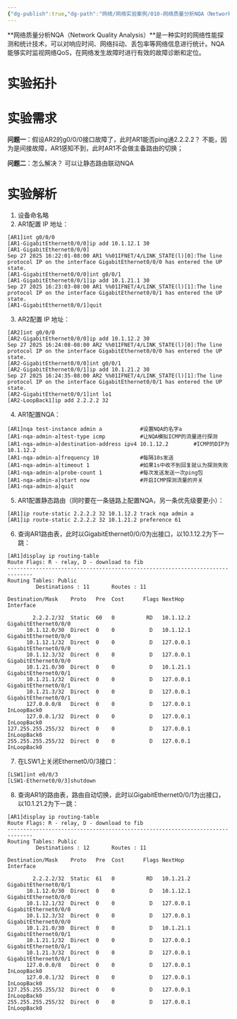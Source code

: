 ```yaml
---
{"dg-publish":true,"dg-path":"网络/网络实验案例/010-网络质量分析NQA（Network Quality Analysis）案例.md","permalink":"/网络/网络实验案例/010-网络质量分析NQA（Network Quality Analysis）案例/"}
---
```


**网络质量分析NQA（Network Quality Analysis）**是一种实时的网络性能探测和统计技术，可以对响应时间、网络抖动、丢包率等网络信息进行统计。NQA能够实时监视网络QoS，在网络发生故障时进行有效的故障诊断和定位。
# 实验拓扑
<style> .container {font-family: sans-serif; text-align: center;} .button-wrapper button {z-index: 1;height: 40px; width: 100px; margin: 10px;padding: 5px;} .excalidraw .App-menu_top .buttonList { display: flex;} .excalidraw-wrapper { height: 800px; margin: 50px; position: relative;} :root[dir="ltr"] .excalidraw .layer-ui__wrapper .zen-mode-transition.App-menu_bottom--transition-left {transform: none;} </style><script src="https://cdn.jsdelivr.net/npm/react@17/umd/react.production.min.js"></script><script src="https://cdn.jsdelivr.net/npm/react-dom@17/umd/react-dom.production.min.js"></script><script type="text/javascript" src="https://cdn.jsdelivr.net/npm/@excalidraw/excalidraw@0/dist/excalidraw.production.min.js"></script><div id="excalidraw-010-网络质量分析NQA（Network_Quality_Analysis）案例-1excalidraw.md1"></div><script>(function(){const InitialData={"type":"excalidraw","version":2,"source":"https://github.com/zsviczian/obsidian-excalidraw-plugin/releases/tag/2.15.3","elements":[{"id":"0pNaWSduTjBAWLUAndvXy","type":"line","x":-298.77591177847273,"y":33.75657894736878,"width":730.8881932714071,"height":0.1804654168494153,"angle":0,"strokeColor":"#1e1e1e","backgroundColor":"transparent","fillStyle":"solid","strokeWidth":4,"strokeStyle":"solid","roughness":0,"opacity":100,"groupIds":[],"frameId":null,"index":"Zy","roundness":null,"seed":1571532751,"version":197,"versionNonce":1768800673,"isDeleted":false,"boundElements":[],"updated":1758960896038,"link":null,"locked":false,"points":[[0,0],[730.8881932714071,-0.1804654168494153]],"lastCommittedPoint":null,"startBinding":null,"endBinding":null,"startArrowhead":null,"endArrowhead":null,"polygon":false},{"id":"0xqTQ47Yp8OTsfJUAX5qQ","type":"line","x":-300.7383035044802,"y":9.425748307442177,"width":734.8580930776343,"height":0.13534906263714674,"angle":0,"strokeColor":"#1e1e1e","backgroundColor":"transparent","fillStyle":"solid","strokeWidth":4,"strokeStyle":"solid","roughness":0,"opacity":100,"groupIds":[],"frameId":null,"index":"Zz","roundness":null,"seed":1865503009,"version":199,"versionNonce":1580092353,"isDeleted":false,"boundElements":[],"updated":1758960880139,"link":null,"locked":false,"points":[[0,0],[734.8580930776343,-0.13534906263714674]],"lastCommittedPoint":null,"startBinding":null,"endBinding":null,"startArrowhead":null,"endArrowhead":null,"polygon":false},{"id":"UeuIh1cv","type":"image","x":-376.9383807344229,"y":-24.446428571428328,"width":108,"height":89,"angle":0,"strokeColor":"transparent","backgroundColor":"transparent","fillStyle":"hachure","strokeWidth":1,"strokeStyle":"solid","roughness":1,"opacity":100,"roundness":null,"seed":29328,"version":150,"versionNonce":972118049,"updated":1758960902688,"isDeleted":false,"groupIds":[],"boundElements":[],"link":null,"locked":false,"frameId":null,"fileId":"65646de17f2b9d455b81072e794fdd6eaa588560","scale":[1,1],"crop":null,"index":"a0","status":"pending"},{"id":"JghySExN","type":"image","x":6.964285714285779,"y":-27.73214285714289,"width":109,"height":89,"angle":0,"strokeColor":"transparent","backgroundColor":"transparent","fillStyle":"hachure","strokeWidth":1,"strokeStyle":"solid","roughness":1,"opacity":100,"roundness":null,"seed":24133,"version":102,"versionNonce":2007030305,"updated":1758960386416,"isDeleted":false,"groupIds":[],"boundElements":[],"link":null,"locked":false,"frameId":null,"fileId":"bc6f0c239a8ab1242ddc00f300414adaea6269b8","scale":[1,1],"crop":null,"index":"a1","status":"pending"},{"id":"Igwn1VTap-9kw675AOslJ","type":"image","x":398.6684902852457,"y":-26.54793947534165,"width":108,"height":89,"angle":0,"strokeColor":"transparent","backgroundColor":"transparent","fillStyle":"hachure","strokeWidth":1,"strokeStyle":"solid","roughness":1,"opacity":100,"roundness":null,"seed":579673519,"version":179,"versionNonce":2008156961,"updated":1758960908705,"isDeleted":false,"groupIds":[],"boundElements":[],"link":null,"locked":false,"frameId":null,"fileId":"65646de17f2b9d455b81072e794fdd6eaa588560","scale":[1,1],"crop":null,"index":"a2","status":"pending"},{"id":"opOZdqrh","type":"text","x":-347.19683938103947,"y":70.18515037594022,"width":56.16796875,"height":35,"angle":0,"strokeColor":"#1e1e1e","backgroundColor":"transparent","fillStyle":"solid","strokeWidth":2,"strokeStyle":"solid","roughness":1,"opacity":100,"groupIds":[],"frameId":null,"index":"a3","roundness":null,"seed":685515137,"version":89,"versionNonce":154381313,"isDeleted":false,"boundElements":[],"updated":1758960902688,"link":null,"locked":false,"text":"AR1","rawText":"AR1","fontSize":28,"fontFamily":6,"textAlign":"left","verticalAlign":"top","containerId":null,"originalText":"AR1","autoResize":true,"lineHeight":1.25},{"id":"MNLklATR","type":"text","x":428.15593448167436,"y":64.73777481037268,"width":56.16796875,"height":35,"angle":0,"strokeColor":"#1e1e1e","backgroundColor":"transparent","fillStyle":"solid","strokeWidth":2,"strokeStyle":"solid","roughness":1,"opacity":100,"groupIds":[],"frameId":null,"index":"a4","roundness":null,"seed":990223329,"version":116,"versionNonce":1382416129,"isDeleted":false,"boundElements":[],"updated":1758960908705,"link":null,"locked":false,"text":"AR2","rawText":"AR2","fontSize":28,"fontFamily":6,"textAlign":"left","verticalAlign":"top","containerId":null,"originalText":"AR2","autoResize":true,"lineHeight":1.25},{"id":"HkGdKEuw","type":"text","x":22.991541353383468,"y":65.18515037594022,"width":79.5479736328125,"height":35,"angle":0,"strokeColor":"#1e1e1e","backgroundColor":"transparent","fillStyle":"solid","strokeWidth":2,"strokeStyle":"solid","roughness":1,"opacity":100,"groupIds":[],"frameId":null,"index":"a5","roundness":null,"seed":1496932193,"version":23,"versionNonce":1007501327,"isDeleted":false,"boundElements":[],"updated":1758960495717,"link":null,"locked":false,"text":"LSW1","rawText":"LSW1","fontSize":28,"fontFamily":6,"textAlign":"left","verticalAlign":"top","containerId":null,"originalText":"LSW1","autoResize":true,"lineHeight":1.25},{"id":"NjbA6hzH","type":"text","x":-265.768267952468,"y":-18.386278195488444,"width":73.89994812011719,"height":25,"angle":0,"strokeColor":"#1e1e1e","backgroundColor":"transparent","fillStyle":"solid","strokeWidth":4,"strokeStyle":"solid","roughness":0,"opacity":100,"groupIds":[],"frameId":null,"index":"a6","roundness":null,"seed":139255361,"version":65,"versionNonce":146834401,"isDeleted":false,"boundElements":[],"updated":1758960902688,"link":null,"locked":false,"text":"GE0/0/0","rawText":"GE0/0/0","fontSize":20,"fontFamily":6,"textAlign":"left","verticalAlign":"top","containerId":null,"originalText":"GE0/0/0","autoResize":true,"lineHeight":1.25},{"id":"YEDzlAP6","type":"text","x":320.00423051090155,"y":-16.690796618198874,"width":73.89994812011719,"height":25,"angle":0,"strokeColor":"#1e1e1e","backgroundColor":"transparent","fillStyle":"solid","strokeWidth":4,"strokeStyle":"solid","roughness":0,"opacity":100,"groupIds":[],"frameId":null,"index":"a7","roundness":null,"seed":1137810209,"version":85,"versionNonce":1043363553,"isDeleted":false,"boundElements":[],"updated":1758960908705,"link":null,"locked":false,"text":"GE0/0/0","rawText":"GE0/0/0","fontSize":20,"fontFamily":6,"textAlign":"left","verticalAlign":"top","containerId":null,"originalText":"GE0/0/0","autoResize":true,"lineHeight":1.25},{"id":"g1IY5CqC","type":"text","x":-267.19683938103947,"y":38.75657894736878,"width":73.89994812011719,"height":25,"angle":0,"strokeColor":"#1e1e1e","backgroundColor":"transparent","fillStyle":"solid","strokeWidth":4,"strokeStyle":"solid","roughness":0,"opacity":100,"groupIds":[],"frameId":null,"index":"a8","roundness":null,"seed":1174094561,"version":65,"versionNonce":1420255169,"isDeleted":false,"boundElements":[],"updated":1758960902688,"link":null,"locked":false,"text":"GE0/0/1","rawText":"GE0/0/1","fontSize":20,"fontFamily":6,"textAlign":"left","verticalAlign":"top","containerId":null,"originalText":"GE0/0/1","autoResize":true,"lineHeight":1.25},{"id":"GtgfDaDv","type":"text","x":325.00423051090155,"y":36.88063195322968,"width":73.89994812011719,"height":25,"angle":0,"strokeColor":"#1e1e1e","backgroundColor":"transparent","fillStyle":"solid","strokeWidth":4,"strokeStyle":"solid","roughness":0,"opacity":100,"groupIds":[],"frameId":null,"index":"a9","roundness":null,"seed":1754098593,"version":84,"versionNonce":1570828993,"isDeleted":false,"boundElements":[],"updated":1758960908705,"link":null,"locked":false,"text":"GE0/0/1","rawText":"GE0/0/1","fontSize":20,"fontFamily":6,"textAlign":"left","verticalAlign":"top","containerId":null,"originalText":"GE0/0/1","autoResize":true,"lineHeight":1.25},{"id":"Nwq3iJnQ","type":"text","x":-117.72274436090225,"y":-19.10056390977411,"width":125.21987915039062,"height":25,"angle":0,"strokeColor":"#1e1e1e","backgroundColor":"transparent","fillStyle":"solid","strokeWidth":4,"strokeStyle":"solid","roughness":0,"opacity":100,"groupIds":[],"frameId":null,"index":"aA","roundness":null,"seed":1457916801,"version":44,"versionNonce":104590991,"isDeleted":false,"boundElements":[],"updated":1758960621370,"link":null,"locked":false,"text":"Ethernet0/0/1","rawText":"Ethernet0/0/1","fontSize":20,"fontFamily":6,"textAlign":"left","verticalAlign":"top","containerId":null,"originalText":"Ethernet0/0/1","autoResize":true,"lineHeight":1.25},{"id":"rSnPEV9C","type":"text","x":-119.61839822181184,"y":36.970864661654446,"width":125.21987915039062,"height":25,"angle":0,"strokeColor":"#1e1e1e","backgroundColor":"transparent","fillStyle":"solid","strokeWidth":4,"strokeStyle":"solid","roughness":0,"opacity":100,"groupIds":[],"frameId":null,"index":"aB","roundness":null,"seed":1118437793,"version":57,"versionNonce":2029183969,"isDeleted":false,"boundElements":[],"updated":1758960629157,"link":null,"locked":false,"text":"Ethernet0/0/2","rawText":"Ethernet0/0/2","fontSize":20,"fontFamily":6,"textAlign":"left","verticalAlign":"top","containerId":null,"originalText":"Ethernet0/0/2","autoResize":true,"lineHeight":1.25},{"id":"L4BuuJbJ","type":"text","x":116.8101732067596,"y":-23.74342105263122,"width":125.21987915039062,"height":25,"angle":0,"strokeColor":"#1e1e1e","backgroundColor":"transparent","fillStyle":"solid","strokeWidth":4,"strokeStyle":"solid","roughness":0,"opacity":100,"groupIds":[],"frameId":null,"index":"aC","roundness":null,"seed":1780621217,"version":79,"versionNonce":707524353,"isDeleted":false,"boundElements":[],"updated":1758960636870,"link":null,"locked":false,"text":"Ethernet0/0/3","rawText":"Ethernet0/0/3","fontSize":20,"fontFamily":6,"textAlign":"left","verticalAlign":"top","containerId":null,"originalText":"Ethernet0/0/3","autoResize":true,"lineHeight":1.25},{"id":"V7JYM2ML","type":"text","x":116.8101732067596,"y":38.39943609022589,"width":125.21987915039062,"height":25,"angle":0,"strokeColor":"#1e1e1e","backgroundColor":"transparent","fillStyle":"solid","strokeWidth":4,"strokeStyle":"solid","roughness":0,"opacity":100,"groupIds":[],"frameId":null,"index":"aD","roundness":null,"seed":253812175,"version":91,"versionNonce":281722223,"isDeleted":false,"boundElements":[],"updated":1758960642709,"link":null,"locked":false,"text":"Ethernet0/0/4","rawText":"Ethernet0/0/4","fontSize":20,"fontFamily":6,"textAlign":"left","verticalAlign":"top","containerId":null,"originalText":"Ethernet0/0/4","autoResize":true,"lineHeight":1.25},{"id":"VPuegkZH","type":"text","x":-291.48255366675363,"y":-49.10056390977422,"width":115.77995300292969,"height":25,"angle":0,"strokeColor":"#1e1e1e","backgroundColor":"transparent","fillStyle":"solid","strokeWidth":4,"strokeStyle":"solid","roughness":0,"opacity":100,"groupIds":[],"frameId":null,"index":"aE","roundness":null,"seed":775604417,"version":108,"versionNonce":1527234465,"isDeleted":false,"boundElements":[],"updated":1758960902688,"link":null,"locked":false,"text":"10.1.12.1/30","rawText":"10.1.12.1/30","fontSize":20,"fontFamily":6,"textAlign":"left","verticalAlign":"top","containerId":null,"originalText":"10.1.12.1/30","autoResize":true,"lineHeight":1.25},{"id":"3qUQ6ywZ","type":"text","x":-267.9111250953252,"y":64.47086466165445,"width":115.77995300292969,"height":25,"angle":0,"strokeColor":"#1e1e1e","backgroundColor":"transparent","fillStyle":"solid","strokeWidth":4,"strokeStyle":"solid","roughness":0,"opacity":100,"groupIds":[],"frameId":null,"index":"aF","roundness":null,"seed":42369185,"version":90,"versionNonce":437330817,"isDeleted":false,"boundElements":[],"updated":1758960902688,"link":null,"locked":false,"text":"10.1.21.1/30","rawText":"10.1.21.1/30","fontSize":20,"fontFamily":6,"textAlign":"left","verticalAlign":"top","containerId":null,"originalText":"10.1.21.1/30","autoResize":true,"lineHeight":1.25},{"id":"SsCsdwpM","type":"text","x":303.3827759995315,"y":-47.76222518962743,"width":115.77995300292969,"height":25,"angle":0,"strokeColor":"#1e1e1e","backgroundColor":"transparent","fillStyle":"solid","strokeWidth":4,"strokeStyle":"solid","roughness":0,"opacity":100,"groupIds":[],"frameId":null,"index":"aG","roundness":null,"seed":235535585,"version":65,"versionNonce":1431761569,"isDeleted":false,"boundElements":[],"updated":1758960908705,"link":null,"locked":false,"text":"10.1.12.2/30","rawText":"10.1.12.2/30","fontSize":20,"fontFamily":6,"textAlign":"left","verticalAlign":"top","containerId":null,"originalText":"10.1.12.2/30","autoResize":true,"lineHeight":1.25},{"id":"NtloVnU8","type":"text","x":298.3827759995316,"y":62.23777481037257,"width":115.77995300292969,"height":25,"angle":0,"strokeColor":"#1e1e1e","backgroundColor":"transparent","fillStyle":"solid","strokeWidth":4,"strokeStyle":"solid","roughness":0,"opacity":100,"groupIds":[],"frameId":null,"index":"aH","roundness":null,"seed":995920961,"version":91,"versionNonce":167900801,"isDeleted":false,"boundElements":[],"updated":1758960908705,"link":null,"locked":false,"text":"10.1.21.2/30","rawText":"10.1.21.2/30","fontSize":20,"fontFamily":6,"textAlign":"left","verticalAlign":"top","containerId":null,"originalText":"10.1.21.2/30","autoResize":true,"lineHeight":1.25},{"id":"S4q7vG3Q","type":"text","x":381.2399188566745,"y":-79.19079661819887,"width":125.55992126464844,"height":25,"angle":0,"strokeColor":"#1e1e1e","backgroundColor":"transparent","fillStyle":"solid","strokeWidth":4,"strokeStyle":"solid","roughness":0,"opacity":100,"groupIds":[],"frameId":null,"index":"aI","roundness":null,"seed":447880271,"version":71,"versionNonce":509705825,"isDeleted":false,"boundElements":[],"updated":1758960908705,"link":null,"locked":false,"text":"lo1:2.2.2.2/32","rawText":"lo1:2.2.2.2/32","fontSize":20,"fontFamily":6,"textAlign":"left","verticalAlign":"top","containerId":null,"originalText":"lo1:2.2.2.2/32","autoResize":true,"lineHeight":1.25}],"appState":{"theme":"light","viewBackgroundColor":"#ffffff","currentItemStrokeColor":"#1e1e1e","currentItemBackgroundColor":"transparent","currentItemFillStyle":"solid","currentItemStrokeWidth":4,"currentItemStrokeStyle":"solid","currentItemRoughness":0,"currentItemOpacity":100,"currentItemFontFamily":6,"currentItemFontSize":20,"currentItemTextAlign":"left","currentItemStartArrowhead":null,"currentItemEndArrowhead":"arrow","currentItemArrowType":"round","currentItemFrameRole":null,"scrollX":480.44229876632284,"scrollY":509.7913856784269,"zoom":{"value":1},"currentItemRoundness":"sharp","gridSize":20,"gridStep":5,"gridModeEnabled":false,"gridColor":{"Bold":"rgba(217, 217, 217, 0.5)","Regular":"rgba(230, 230, 230, 0.5)"},"currentStrokeOptions":null,"frameRendering":{"enabled":true,"clip":true,"name":true,"outline":true,"markerName":true,"markerEnabled":true},"objectsSnapModeEnabled":false,"activeTool":{"type":"selection","customType":null,"locked":false,"fromSelection":false,"lastActiveTool":null}},"files":{}};InitialData.scrollToContent=true;App=()=>{const e=React.useRef(null),t=React.useRef(null),[n,i]=React.useState({width:void 0,height:void 0});return React.useEffect(()=>{i({width:t.current.getBoundingClientRect().width,height:t.current.getBoundingClientRect().height});const e=()=>{i({width:t.current.getBoundingClientRect().width,height:t.current.getBoundingClientRect().height})};return window.addEventListener("resize",e),()=>window.removeEventListener("resize",e)},[t]),React.createElement(React.Fragment,null,React.createElement("div",{className:"excalidraw-wrapper",ref:t},React.createElement(ExcalidrawLib.Excalidraw,{ref:e,width:n.width,height:n.height,initialData:InitialData,viewModeEnabled:!0,zenModeEnabled:!0,gridModeEnabled:!1})))},excalidrawWrapper=document.getElementById("excalidraw-010-网络质量分析NQA（Network_Quality_Analysis）案例-1excalidraw.md1");ReactDOM.render(React.createElement(App),excalidrawWrapper);})();</script>
# 实验需求
**问题一**：假设AR2的g0/0/0接口故障了，此时AR1能否ping通2.2.2.2？
不能，因为是间接故障，AR1感知不到，此时AR1不会做主备路由的切换；

**问题二**：怎么解决？
可以让静态路由联动NQA
# 实验解析
1. 设备命名略
2. AR1配置 IP 地址：
```
[AR1]int g0/0/0
[AR1-GigabitEthernet0/0/0]ip add 10.1.12.1 30
[AR1-GigabitEthernet0/0/0]
Sep 27 2025 16:22:01-08:00 AR1 %%01IFNET/4/LINK_STATE(l)[0]:The line protocol IP on the interface GigabitEthernet0/0/0 has entered the UP state. 
[AR1-GigabitEthernet0/0/0]int g0/0/1
[AR1-GigabitEthernet0/0/1]ip add 10.1.21.1 30
Sep 27 2025 16:23:03-08:00 AR1 %%01IFNET/4/LINK_STATE(l)[1]:The line protocol IP on the interface GigabitEthernet0/0/1 has entered the UP state. 
[AR1-GigabitEthernet0/0/1]quit
```
3. AR2配置 IP 地址：
```
[AR2]int g0/0/0
[AR2-GigabitEthernet0/0/0]ip add 10.1.12.2 30
Sep 27 2025 16:24:08-08:00 AR2 %%01IFNET/4/LINK_STATE(l)[0]:The line protocol IP on the interface GigabitEthernet0/0/0 has entered the UP state. 
[AR2-GigabitEthernet0/0/0]int g0/0/1
[AR2-GigabitEthernet0/0/1]ip add 10.1.21.2 30
Sep 27 2025 16:24:35-08:00 AR2 %%01IFNET/4/LINK_STATE(l)[1]:The line protocol IP on the interface GigabitEthernet0/0/1 has entered the UP state. 
[AR2-GigabitEthernet0/0/1]int lo1
[AR2-LoopBack1]ip add 2.2.2.2 32
```
4. AR1配置NQA：
```
[AR1]nqa test-instance admin a            #设置NQA的名字a
[AR1-nqa-admin-a]test-type icmp           #让NQA模拟ICMP的流量进行探测
[AR1-nqa-admin-a]destination-address ipv4 10.1.12.2        #ICMP的DIP为10.1.12.2
[AR1-nqa-admin-a]frequency 10             #每隔10s发送
[AR1-nqa-admin-a]timeout 1                #如果1s中收不到回复就认为探测失败
[AR1-nqa-admin-a]probe-count 1            #每次发送发送一次ping包
[AR1-nqa-admin-a]start now                #开启ICMP探测流量的开关
[AR1-nqa-admin-a]quit
```
5. AR1配置静态路由（同时要在一条链路上配置NQA，另一条优先级要更小）：
```
[AR1]ip route-static 2.2.2.2 32 10.1.12.2 track nqa admin a
[AR1]ip route-static 2.2.2.2 32 10.1.21.2 preference 61
```
6. 查询AR1路由表，此时以GigabitEthernet0/0/0为出接口，以10.1.12.2为下一跳：
```
[AR1]display ip routing-table
Route Flags: R - relay, D - download to fib
------------------------------------------------------------------------------
Routing Tables: Public
         Destinations : 11       Routes : 11       

Destination/Mask    Proto   Pre  Cost      Flags NextHop         Interface

        2.2.2.2/32  Static  60   0          RD   10.1.12.2       GigabitEthernet0/0/0
      10.1.12.0/30  Direct  0    0           D   10.1.12.1       GigabitEthernet0/0/0
      10.1.12.1/32  Direct  0    0           D   127.0.0.1       GigabitEthernet0/0/0
      10.1.12.3/32  Direct  0    0           D   127.0.0.1       GigabitEthernet0/0/0
      10.1.21.0/30  Direct  0    0           D   10.1.21.1       GigabitEthernet0/0/1
      10.1.21.1/32  Direct  0    0           D   127.0.0.1       GigabitEthernet0/0/1
      10.1.21.3/32  Direct  0    0           D   127.0.0.1       GigabitEthernet0/0/1
      127.0.0.0/8   Direct  0    0           D   127.0.0.1       InLoopBack0
      127.0.0.1/32  Direct  0    0           D   127.0.0.1       InLoopBack0
127.255.255.255/32  Direct  0    0           D   127.0.0.1       InLoopBack0
255.255.255.255/32  Direct  0    0           D   127.0.0.1       InLoopBack0
```
7. 在LSW1上关闭Ethernet0/0/3接口：
```
[LSW1]int e0/0/3
[LSW1-Ethernet0/0/3]shutdown
```
8. 查询AR1的路由表，路由自动切换，此时以GigabitEthernet0/0/1为出接口，以10.1.21.2为下一跳：
```
[AR1]display ip routing-table
Route Flags: R - relay, D - download to fib
------------------------------------------------------------------------------
Routing Tables: Public
         Destinations : 12       Routes : 11       

Destination/Mask    Proto   Pre  Cost      Flags NextHop         Interface

        2.2.2.2/32  Static  61   0          RD   10.1.21.2       GigabitEthernet0/0/1
      10.1.12.0/30  Direct  0    0           D   10.1.12.1       GigabitEthernet0/0/0
      10.1.12.1/32  Direct  0    0           D   127.0.0.1       GigabitEthernet0/0/0
      10.1.12.3/32  Direct  0    0           D   127.0.0.1       GigabitEthernet0/0/0
      10.1.21.0/30  Direct  0    0           D   10.1.21.1       GigabitEthernet0/0/1
      10.1.21.1/32  Direct  0    0           D   127.0.0.1       GigabitEthernet0/0/1
      10.1.21.3/32  Direct  0    0           D   127.0.0.1       GigabitEthernet0/0/1
      127.0.0.0/8   Direct  0    0           D   127.0.0.1       InLoopBack0
      127.0.0.1/32  Direct  0    0           D   127.0.0.1       InLoopBack0
127.255.255.255/32  Direct  0    0           D   127.0.0.1       InLoopBack0
255.255.255.255/32  Direct  0    0           D   127.0.0.1       InLoopBack0
```
